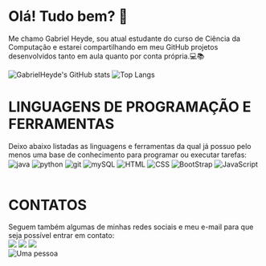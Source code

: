 <h1> Olá! Tudo bem? 👋 </h1> 

Me chamo Gabriel Heyde, sou atual estudante do curso de Ciência da Computação e estarei compartilhando em meu GitHub projetos desenvolvidos tanto em aula quanto por conta própria.💻📚

![GabrielHeyde's GitHub stats](https://github-readme-stats.vercel.app/api?username=GabrielHeyde&show_icons=true&theme=gotham)
![Top Langs](https://github-readme-stats.vercel.app/api/top-langs/?username=GabrielHeyde&layout=compact&theme=gotham)

<h1> LINGUAGENS DE PROGRAMAÇÃO E FERRAMENTAS </h1> 
Deixo abaixo listadas as linguagens e ferramentas da qual já possuo pelo menos uma base de conhecimento para programar ou executar tarefas:
<div style="display: inline_block">
  <img align="center" alt="java" src="https://img.shields.io/badge/Java-ED8B00?style=for-the-badge&logo=openjdk&logoColor=white" />
  <img align="center" alt="python" src="https://img.shields.io/badge/Python-3776AB?style=for-the-badge&logo=python&logoColor=white" />
  <img align="center" alt="git" src="https://img.shields.io/badge/GIT-E44C30?style=for-the-badge&logo=git&logoColor=white" />
  <img align="center" alt="mySQL" src="https://img.shields.io/badge/MySQL-005C84?style=for-the-badge&logo=mysql&logoColor=white" />
  <img align="center" alt="HTML" src="https://img.shields.io/badge/HTML5-E34F26?style=for-the-badge&logo=html5&logoColor=white" />
  <img align="center" alt="CSS" src="https://img.shields.io/badge/CSS3-1572B6?style=for-the-badge&logo=css3&logoColor=white" />
  <img align="center" alt="BootStrap" src="https://img.shields.io/badge/bootstrap-%238511FA.svg?style=for-the-badge&logo=bootstrap&logoColor=white" />
  <img align="center" alt="JavaScript" src="https://img.shields.io/badge/JavaScript-F7DF1E?style=for-the-badge&logo=javascript&logoColor=black" />
  
</div><br/>

<h1> CONTATOS </h1> 
Seguem também algumas de minhas redes sociais e meu e-mail para que seja possível entrar em contato:

<div> 
  <a href="https://www.linkedin.com/in/gabrielheyde/" target="_blank"><img src="https://img.shields.io/badge/-LinkedIn-%230077B5?style=for-the-badge&logo=linkedin&logoColor=white" target="_blank"></a>
 <a href="https://www.instagram.com/gabrielheyde/" target="_blank"><img src="https://img.shields.io/badge/-Instagram-%23E4405F?style=for-the-badge&logo=instagram&logoColor=white" target="_blank"></a>
 <a href = "mailto:gabrielheyde2003@gmail.com"><img src="https://img.shields.io/badge/Gmail-D14836?style=for-the-badge&logo=gmail&logoColor=white" target="_blank"></a>

<div> 
      <img align="center" src="https://media.licdn.com/dms/image/D4D08AQHYX8mHPuSXBg/croft-frontend-shrinkToFit1024/0/1639511743714?e=2147483647&v=beta&t=F_HrOBSCPkGDZAYepuafOGwiKe2nqUoS6ESFGdt5utM" alt="Uma pessoa">

